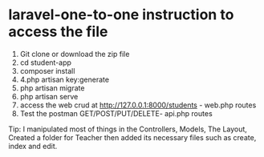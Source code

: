 # laravel-one-to-one instruction to access the file
1. Git clone or download the zip file
2. cd student-app
3. composer install
4. 4.php artisan key:generate
5. php artisan migrate
6. php artisan serve
7. access the web crud at http://127.0.0.1:8000/students - web.php routes
8. Test the postman GET/POST/PUT/DELETE- api.php routes

Tip: I manipulated most of things in the Controllers, Models, The Layout, Created a folder for Teacher then added its necessary files such as create, index and edit.
